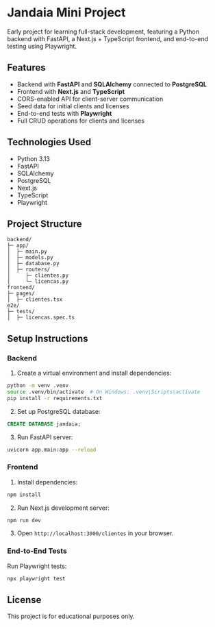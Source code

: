 # Jandaia Mini Project

Early project for learning full-stack development, featuring a Python backend with FastAPI, a Next.js + TypeScript frontend, and end-to-end testing using Playwright.

## Features

* Backend with **FastAPI** and **SQLAlchemy** connected to **PostgreSQL**
* Frontend with **Next.js** and **TypeScript**
* CORS-enabled API for client-server communication
* Seed data for initial clients and licenses
* End-to-end tests with **Playwright**
* Full CRUD operations for clients and licenses

## Technologies Used

* Python 3.13
* FastAPI
* SQLAlchemy
* PostgreSQL
* Next.js
* TypeScript
* Playwright

## Project Structure

```
backend/
├─ app/
│  ├─ main.py
│  ├─ models.py
│  ├─ database.py
│  ├─ routers/
│     ├─ clientes.py
│     └─ licencas.py
frontend/
├─ pages/
│  ├─ clientes.tsx
e2e/
├─ tests/
│  ├─ licencas.spec.ts
```

## Setup Instructions

### Backend

1. Create a virtual environment and install dependencies:

```bash
python -m venv .venv
source .venv/bin/activate  # On Windows: .venv\Scripts\activate
pip install -r requirements.txt
```

2. Set up PostgreSQL database:

```sql
CREATE DATABASE jandaia;
```

3. Run FastAPI server:

```bash
uvicorn app.main:app --reload
```

### Frontend

1. Install dependencies:

```bash
npm install
```

2. Run Next.js development server:

```bash
npm run dev
```

3. Open `http://localhost:3000/clientes` in your browser.

### End-to-End Tests

Run Playwright tests:

```bash
npx playwright test
```

## License

This project is for educational purposes only.
